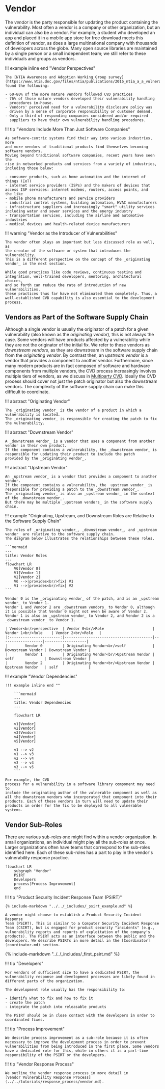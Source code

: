 # Vendor

The *vendor* is the party responsible for updating the product
containing the vulnerability. Most often a vendor is a company or other
organization, but an individual can also be a vendor. For example, a
student who developed an app and placed it in a mobile app store for
free download meets this definition of vendor, as does a large
multinational company with thousands of developers across the globe.
Many open source libraries are maintained by a single person or a small
independent team; we still refer to these individuals and groups as
vendors.

!!! example inline end "Vendor Perspectives"

    The [NTIA Awareness and Adoption Working Group survey](https://www.ntia.doc.gov/files/ntia/publications/2016_ntia_a_a_vulnerability_disclosure_insights_report.pdf)
    found the following:

    - 60-80% of the more mature vendors followed CVD practices
    - 76% of those mature vendors developed their vulnerability handling
      procedures in-house.
    - Vendors' perceived need for a vulnerability disclosure policy was
      driven by a sense of corporate responsibility or customer demand.
    - Only a third of responding companies considered and/or required
      suppliers to have their own vulnerability handling procedures.

!!! tip "Vendors Include More Than Just Software Companies"

    As software-centric systems find their way into various industries, more
    and more vendors of traditional products find themselves becoming
    software vendors. 
    Moving beyond traditional software companies, recent years have seen the
    rise in networked products and services from a variety of industries,
    including those below:

    - consumer products, such as home automation and the internet of
    things (IoT)
    - internet service providers (ISPs) and the makers of devices that
    access ISP services: internet modems, routers, access points, and
    the like
    - mobile phone manufacturers and service providers
    - industrial control systems, building automation, HVAC manufacturers
    - infrastructure suppliers and increasingly "smart" utility services
    including water and sewer services and the energy industry
    - transportation services, including the airline and automotive
    industries
    - medical devices and health-related device manufacturers

!!! warning "Vendor as the Introducer of Vulnerabilities"

    The vendor often plays an important but less discussed role as well, as
    the creator of the software or system that introduces the vulnerability.
    This is a different perspective on the concept of the _originating vendor_ in the next section.
    
    While good practices like code reviews, continuous testing and
    integration, well-trained developers, mentoring, architectural choices,
    and so forth can reduce the rate of introduction of new vulnerabilities,
    these practices thus far have not eliminated them completely. Thus, a
    well-established CVD capability is also essential to the development
    process.



## Vendors as Part of the Software Supply Chain

Although a single vendor is usually the originator of a patch for a
given vulnerability (also known as the _originating vendor_), this is not always the case.
Some vendors will have products affected by a vulnerability while they are not the originator
of the initial fix.
We refer to these vendors as _downstream vendors_, as they are downstream in the software supply chain
from the _originating vendor_.
By contrast then, an _upstream vendor_ is a vendor that provides a component to another vendor.
Furthermore, since many modern products are in fact composed of
software and hardware components from multiple vendors, the CVD process
increasingly involves multiple tiers of vendors, as we discuss in
[Multiparty CVD](../../howto/coordination/mpcvd.md).
Ideally the CVD process should cover not just the
patch originator but also the downstream vendors. The complexity of the
software supply chain can make this difficult to coordinate.

!!! abstract "Originating Vendor"

    The _originating vendor_ is the vendor of a product in which a vulnerability is located.
    The _originating vendor_ is responsible for creating the patch to fix the vulnerability.

!!! abstract "Downstream Vendor"
    
    A _downstream vendor_ is a vendor that uses a component from another vendor in their own product.
    If the component contains a vulnerability, the _downstream vendor_ is responsible for updating their product to include the patch
    provided by the _originating vendor_.

!!! abstract "Upstream Vendor"

    An _upstream vendor_ is a vendor that provides a component to another vendor.
    If the component contains a vulnerability, the _upstream vendor_ is responsible for providing a patch to the _downstream vendor_.
    The _originating vendor_ is also an _upstream vendor_ in the context of the _downstream vendor_.
    But there may be multiple _upstream vendors_ in the software supply chain.

!!! example "Originating, Upstream, and Downstream Roles are Relative to the Software Supply Chain"

    The roles of _originating vendor_, _downstream vendor_, and _upstream vendor_ are relative to the software supply chain.
    The diagram below illustrates the relationships between these roles.

    ```mermaid
    ---
    title: Vendor Roles
    ---
    flowchart LR
        V0[Vendor 0]
        V1[Vendor 1]
        V2[Vendor 2]
        V0 -->|provides<br/>fix| V1
        V1 -->|provides<br/>fix| V2
    ```    

    Vendor 0 is the _originating vendor_ of the patch, and is an _upstream vendor_ to Vendor 1.
    Vendor 1 and Vendor 2 are _downstream vendors_ to Vendor 0, although 
    it is possible that Vendor 0 might not even be aware of Vendor 2.
    Vendor 1 is also an _upstream vendor_ to Vendor 2, and Vendor 2 is a _downstream vendor_ to Vendor 1.

    | Vendor<br/>perspective  | Vendor 0<br/>Role                      | Vendor 1<br/>Role    | Vendor 2<br/>Role   | 
    |:-----------------------:|----------------------------------------|-------------------|-------------------|
    |        Vendor 0         | Originating Vendor<br/>self            | Downstream Vendor | Downstream Vendor |
    |        Vendor 1         | Originating Vendor<br/>Upstream Vendor | self              | Downstream Vendor |
    |        Vendor 2         | Originating Vendor<br/>Upstream Vendor | Upstream Vendor   | self              |

!!! example "Vendor Dependencies"

    !!! example inline end ""

        ```mermaid
        ---
        title: Vendor Dependencies
        ---
        
        flowchart LR
        
        v1[Vendor]
        v2[Vendor]
        v3[Vendor]
        v4[Vendor]
        v5[Vendor]
        
        v1 --> v2
        v1 --> v3
        v2 --> v4
        v3 --> v4
        v3 --> v5
        ```

    For example, the CVD
    process for a vulnerability in a software library component may need to
    include the originating author of the vulnerable component as well as
    all the downstream vendors who incorporated that component into their
    products. Each of these vendors in turn will need to update their
    products in order for the fix to be deployed to all vulnerable
    systems.




## Vendor Sub-Roles

There are various sub-roles one might find within a vendor organization.
In small organizations, an individual might play all the sub-roles at
once. Larger organizations often have teams that correspond to the
sub-roles identified here. Each of these sub-roles has a part to play in
the vendor's vulnerability response practice.

```mermaid
flowchart LR
    subgraph "Vendor"
    PSIRT
    Developers
    process[Process Improvement]
    end
```

!!! tip "Product Security Incident Response Team (PSIRT)"

    {% include-markdown "../../_includes/_psirt_example.md" %}

    A vendor might choose to establish a Product Security Incident Response
    Team (PSIRT). This is similar to a Computer Security Incident Response
    Team (CSIRT), but is engaged for product security "incidents" (e.g.,
    vulnerability reports and reports of exploitation of the company's
    products). The PSIRT acts as an interface between the public and the
    developers. We describe PSIRTs in more detail in the [Coordinator](coordinator.md) section.

{% include-markdown "../../_includes/_first_psirt.md" %}



!!! tip "Developers"

    For vendors of sufficient size to have a dedicated PSIRT, the
    vulnerability response and development processes are likely found in
    different parts of the organization.

    The development role usually has the responsibility to:

    - identify what to fix and how to fix it
    - create the patch
    - integrate the patch into releasable products

    The PSIRT should be in close contact with the developers in order to
    coordinated fixes.

!!! tip "Process Improvement"

    We describe process improvement as a sub-role because it is often
    necessary to improve the development process in order to prevent
    vulnerabilities from being introduced in the first place. Some vendors
    have a dedicated role for this, while in others it is a part-time
    responsibility of the PSIRT or the developers.


!!! tip "Vendor Response Process"
    
    We outline the vendor response process in more detail in
    [Vendor Vulnerability Response Process](../../tutorials/response_process/vendor.md).